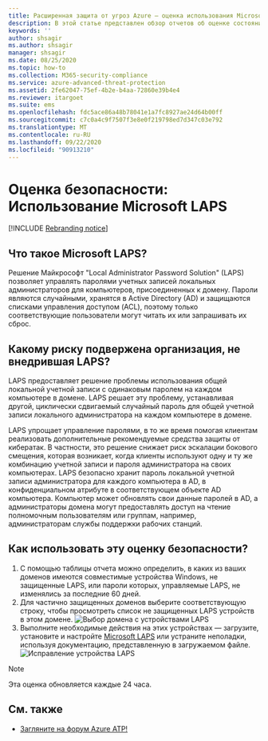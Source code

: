 ```yaml
---
title: Расширенная защита от угроз Azure — оценка использования Microsoft LAPS
description: В этой статье представлен обзор отчетов об оценке состояния безопасности идентификации при использовании Microsoft LAPS Azure ATP.
keywords: ''
author: shsagir
ms.author: shsagir
manager: shsagir
ms.date: 08/25/2020
ms.topic: how-to
ms.collection: M365-security-compliance
ms.service: azure-advanced-threat-protection
ms.assetid: 2fe62047-75ef-4b2e-b4aa-72860e39b4e4
ms.reviewer: itargoet
ms.suite: ems
ms.openlocfilehash: fdc5ace86a48b78041e1a7fc8927ae24d64b00ff
ms.sourcegitcommit: c7c0a4c9f7507f3e8e0f219798ed7d347c03e792
ms.translationtype: MT
ms.contentlocale: ru-RU
ms.lasthandoff: 09/22/2020
ms.locfileid: "90913210"
---
```

# <a name="security-assessment-microsoft-laps-usage"></a>Оценка безопасности: Использование Microsoft LAPS

[!INCLUDE [Rebranding notice](includes/rebranding.md)]

## <a name="what-is-microsoft-laps"></a>Что такое Microsoft LAPS?

Решение Майкрософт "Local Administrator Password Solution" (LAPS) позволяет управлять паролями учетных записей локальных администраторов для компьютеров, присоединенных к домену. Пароли являются случайными, хранятся в Active Directory (AD) и защищаются списками управления доступом (ACL), поэтому только соответствующие пользователи могут читать их или запрашивать их сброс.

## <a name="what-risk-does-not-implementing-laps-pose-to-an-organization"></a>Какому риску подвержена организация, не внедрившая LAPS?

LAPS предоставляет решение проблемы использования общей локальной учетной записи с одинаковым паролем на каждом компьютере в домене. LAPS решает эту проблему, устанавливая другой, циклически сдвигаемый случайный пароль для общей учетной записи локального администратора на каждом компьютере в домене.

LAPS упрощает управление паролями, в то же время помогая клиентам реализовать дополнительные рекомендуемые средства защиты от кибератак. В частности, это решение снижает риск эскалации бокового смещения, которая возникает, когда клиенты используют одну и ту же комбинацию учетной записи и пароля администратора на своих компьютерах. LAPS безопасно хранит пароль локальной учетной записи администратора для каждого компьютера в AD, в конфиденциальном атрибуте в соответствующем объекте AD компьютера. Компьютер может обновлять свои данные паролей в AD, а администраторы домена могут предоставлять доступ на чтение полномочным пользователям или группам, например, администраторам службы поддержки рабочих станций.

## <a name="how-do-i-use-this-security-assessment"></a>Как использовать эту оценку безопасности?

1. С помощью таблицы отчета можно определить, в каких из ваших доменов имеются совместимые устройства Windows, не защищенные LAPS, или пароли которых, управляемые LAPS, не изменялись за последние 60 дней.
1. Для частично защищенных доменов выберите соответствующую строку, чтобы просмотреть список не защищенных LAPS устройств в этом домене.
    ![Выбор домена с устройствами LAPS](media/atp-cas-isp-laps-1.png)
1. Выполните необходимые действия на этих устройствах — загрузите, установите и настройте [Microsoft LAPS](https://go.microsoft.com/fwlink/?linkid=2104282) или устраните неполадки, используя документацию, представленную в загружаемом файле.
    ![Исправление устройства LAPS](media/atp-cas-isp-laps-2.png)

> [!NOTE]
> Эта оценка обновляется каждые 24 часа.

## <a name="see-also"></a>См. также

- [Загляните на форум Azure ATP!](https://aka.ms/azureatpcommunity)
